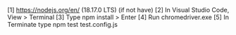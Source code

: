 [1] https://nodejs.org/en/ (18.17.0 LTS) (if not have)
[2] In Visual Studio Code, View > Terminal
[3] Type npm install > Enter
[4] Run chromedriver.exe
[5] In Terminate type npm test test.config.js 